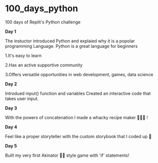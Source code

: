 # 100_days_python
100 days of Replit's Python challenge 

**Day 1**


The instuctor introduced Python and explaied why it is a popolar programming Language.
Python is a great language for beginners


1.It's easy to learn


2.Has an active supportive community


3.Offers versatile opportunities in web development, games, data science 

**Day 2**


Introdued input() function and variables
Created an interactive code that takes user input.

**Day 3**

With the powers of concatenation I made a whacky recipe maker 🥓🍝🥑 !

**Day 4**

Feel like a proper storyteller with the custom storybook that I coded up 📖

**Day 5**

Built my very first Akinator 🧞‍♂️ style game with 'if' statements!
